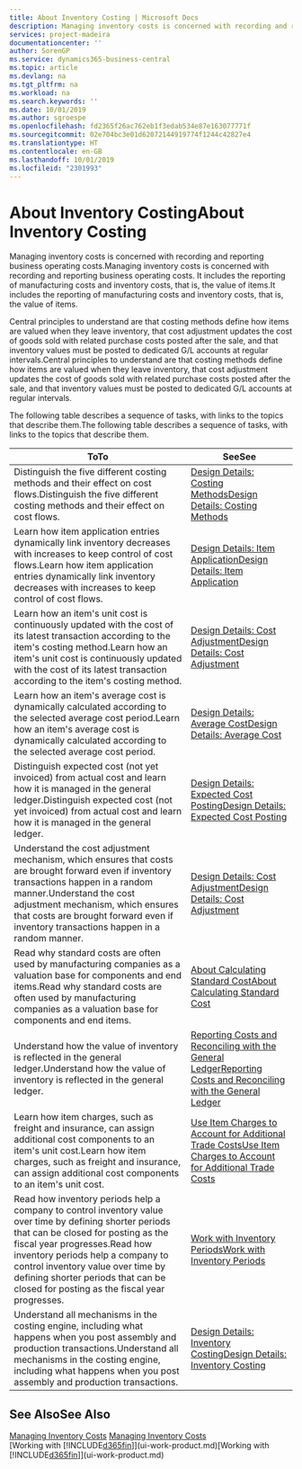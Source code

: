 ```yaml
---
title: About Inventory Costing | Microsoft Docs
description: Managing inventory costs is concerned with recording and reporting business operating costs. It includes the reporting of manufacturing costs and inventory costs, that is, the value of items.
services: project-madeira
documentationcenter: ''
author: SorenGP
ms.service: dynamics365-business-central
ms.topic: article
ms.devlang: na
ms.tgt_pltfrm: na
ms.workload: na
ms.search.keywords: ''
ms.date: 10/01/2019
ms.author: sgroespe
ms.openlocfilehash: fd2365f26ac762eb1f3edab534e87e163077771f
ms.sourcegitcommit: 02e704bc3e01d62072144919774f1244c42827e4
ms.translationtype: HT
ms.contentlocale: en-GB
ms.lasthandoff: 10/01/2019
ms.locfileid: "2301993"
---
```

# <a name="about-inventory-costing"></a><span data-ttu-id="84e1a-104">About Inventory Costing</span><span class="sxs-lookup"><span data-stu-id="84e1a-104">About Inventory Costing</span></span>
<span data-ttu-id="84e1a-105">Managing inventory costs is concerned with recording and reporting business operating costs.</span><span class="sxs-lookup"><span data-stu-id="84e1a-105">Managing inventory costs is concerned with recording and reporting business operating costs.</span></span> <span data-ttu-id="84e1a-106">It includes the reporting of manufacturing costs and inventory costs, that is, the value of items.</span><span class="sxs-lookup"><span data-stu-id="84e1a-106">It includes the reporting of manufacturing costs and inventory costs, that is, the value of items.</span></span>  

 <span data-ttu-id="84e1a-107">Central principles to understand are that costing methods define how items are valued when they leave inventory, that cost adjustment updates the cost of goods sold with related purchase costs posted after the sale, and that inventory values must be posted to dedicated G/L accounts at regular intervals.</span><span class="sxs-lookup"><span data-stu-id="84e1a-107">Central principles to understand are that costing methods define how items are valued when they leave inventory, that cost adjustment updates the cost of goods sold with related purchase costs posted after the sale, and that inventory values must be posted to dedicated G/L accounts at regular intervals.</span></span>  

 <span data-ttu-id="84e1a-108">The following table describes a sequence of tasks, with links to the topics that describe them.</span><span class="sxs-lookup"><span data-stu-id="84e1a-108">The following table describes a sequence of tasks, with links to the topics that describe them.</span></span>   

|<span data-ttu-id="84e1a-109">**To**</span><span class="sxs-lookup"><span data-stu-id="84e1a-109">**To**</span></span>|<span data-ttu-id="84e1a-110">**See**</span><span class="sxs-lookup"><span data-stu-id="84e1a-110">**See**</span></span>|  
|------------|-------------|  
|<span data-ttu-id="84e1a-111">Distinguish the five different costing methods and their effect on cost flows.</span><span class="sxs-lookup"><span data-stu-id="84e1a-111">Distinguish the five different costing methods and their effect on cost flows.</span></span>|[<span data-ttu-id="84e1a-112">Design Details: Costing Methods</span><span class="sxs-lookup"><span data-stu-id="84e1a-112">Design Details: Costing Methods</span></span>](design-details-costing-methods.md)|  
|<span data-ttu-id="84e1a-113">Learn how item application entries dynamically link inventory decreases with increases to keep control of cost flows.</span><span class="sxs-lookup"><span data-stu-id="84e1a-113">Learn how item application entries dynamically link inventory decreases with increases to keep control of cost flows.</span></span>|[<span data-ttu-id="84e1a-114">Design Details: Item Application</span><span class="sxs-lookup"><span data-stu-id="84e1a-114">Design Details: Item Application</span></span>](design-details-item-application.md)|  
|<span data-ttu-id="84e1a-115">Learn how an item's unit cost is continuously updated with the cost of its latest transaction according to the item's costing method.</span><span class="sxs-lookup"><span data-stu-id="84e1a-115">Learn how an item's unit cost is continuously updated with the cost of its latest transaction according to the item's costing method.</span></span>|[<span data-ttu-id="84e1a-116">Design Details: Cost Adjustment</span><span class="sxs-lookup"><span data-stu-id="84e1a-116">Design Details: Cost Adjustment</span></span>](design-details-cost-adjustment.md)|  
|<span data-ttu-id="84e1a-117">Learn how an item's average cost is dynamically calculated according to the selected average cost period.</span><span class="sxs-lookup"><span data-stu-id="84e1a-117">Learn how an item's average cost is dynamically calculated according to the selected average cost period.</span></span>|[<span data-ttu-id="84e1a-118">Design Details: Average Cost</span><span class="sxs-lookup"><span data-stu-id="84e1a-118">Design Details: Average Cost</span></span>](design-details-average-cost.md)|  
|<span data-ttu-id="84e1a-119">Distinguish expected cost (not yet invoiced) from actual cost and learn how it is managed in the general ledger.</span><span class="sxs-lookup"><span data-stu-id="84e1a-119">Distinguish expected cost (not yet invoiced) from actual cost and learn how it is managed in the general ledger.</span></span>|[<span data-ttu-id="84e1a-120">Design Details: Expected Cost Posting</span><span class="sxs-lookup"><span data-stu-id="84e1a-120">Design Details: Expected Cost Posting</span></span>](design-details-expected-cost-posting.md)|  
|<span data-ttu-id="84e1a-121">Understand the cost adjustment mechanism, which ensures that costs are brought forward even if inventory transactions happen in a random manner.</span><span class="sxs-lookup"><span data-stu-id="84e1a-121">Understand the cost adjustment mechanism, which ensures that costs are brought forward even if inventory transactions happen in a random manner.</span></span>|[<span data-ttu-id="84e1a-122">Design Details: Cost Adjustment</span><span class="sxs-lookup"><span data-stu-id="84e1a-122">Design Details: Cost Adjustment</span></span>](design-details-cost-adjustment.md)|  
|<span data-ttu-id="84e1a-123">Read why standard costs are often used by manufacturing companies as a valuation base for components and end items.</span><span class="sxs-lookup"><span data-stu-id="84e1a-123">Read why standard costs are often used by manufacturing companies as a valuation base for components and end items.</span></span>|[<span data-ttu-id="84e1a-124">About Calculating Standard Cost</span><span class="sxs-lookup"><span data-stu-id="84e1a-124">About Calculating Standard Cost</span></span>](finance-about-calculating-standard-cost.md)|  
|<span data-ttu-id="84e1a-125">Understand how the value of inventory is reflected in the general ledger.</span><span class="sxs-lookup"><span data-stu-id="84e1a-125">Understand how the value of inventory is reflected in the general ledger.</span></span>|[<span data-ttu-id="84e1a-126">Reporting Costs and Reconciling with the General Ledger</span><span class="sxs-lookup"><span data-stu-id="84e1a-126">Reporting Costs and Reconciling with the General Ledger</span></span>](finance-report-costs-and-reconcile-with-the-general-ledger.md)|  
|<span data-ttu-id="84e1a-127">Learn how item charges, such as freight and insurance, can assign additional cost components to an item's unit cost.</span><span class="sxs-lookup"><span data-stu-id="84e1a-127">Learn how item charges, such as freight and insurance, can assign additional cost components to an item's unit cost.</span></span>|[<span data-ttu-id="84e1a-128">Use Item Charges to Account for Additional Trade Costs</span><span class="sxs-lookup"><span data-stu-id="84e1a-128">Use Item Charges to Account for Additional Trade Costs</span></span>](payables-how-assign-item-charges.md)|  
|<span data-ttu-id="84e1a-129">Read how inventory periods help a company to control inventory value over time by defining shorter periods that can be closed for posting as the fiscal year progresses.</span><span class="sxs-lookup"><span data-stu-id="84e1a-129">Read how inventory periods help a company to control inventory value over time by defining shorter periods that can be closed for posting as the fiscal year progresses.</span></span>|[<span data-ttu-id="84e1a-130">Work with Inventory Periods</span><span class="sxs-lookup"><span data-stu-id="84e1a-130">Work with Inventory Periods</span></span>](finance-how-to-work-with-inventory-periods.md)|  
|<span data-ttu-id="84e1a-131">Understand all mechanisms in the costing engine, including what happens when you post assembly and production transactions.</span><span class="sxs-lookup"><span data-stu-id="84e1a-131">Understand all mechanisms in the costing engine, including what happens when you post assembly and production transactions.</span></span>|[<span data-ttu-id="84e1a-132">Design Details: Inventory Costing</span><span class="sxs-lookup"><span data-stu-id="84e1a-132">Design Details: Inventory Costing</span></span>](design-details-inventory-costing.md)|

## <a name="see-also"></a><span data-ttu-id="84e1a-133">See Also</span><span class="sxs-lookup"><span data-stu-id="84e1a-133">See Also</span></span>
<span data-ttu-id="84e1a-134">[Managing Inventory Costs](finance-manage-inventory-costs.md)  </span><span class="sxs-lookup"><span data-stu-id="84e1a-134">[Managing Inventory Costs](finance-manage-inventory-costs.md)  </span></span>  
<span data-ttu-id="84e1a-135">[Working with [!INCLUDE[d365fin](includes/d365fin_md.md)]](ui-work-product.md)</span><span class="sxs-lookup"><span data-stu-id="84e1a-135">[Working with [!INCLUDE[d365fin](includes/d365fin_md.md)]](ui-work-product.md)</span></span>
